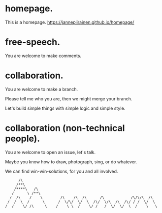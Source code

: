 # homepage.
This is a homepage.
https://jannepiirainen.github.io/homepage/

# free-speech.
You are welcome to make comments.

# collaboration.
You are welcome to make a branch. 

Please tell me who you are, then we might merge your branch.

Let's build simple things with simple logic and simple style.

# collaboration (non-technical people).

You are welcome to open an issue, let's talk.

Maybe you know how to draw, photograph, sing, or do whatever.

We can find win-win-solutions, for you and all involved.


          /\
         /**\
        /****\   /\
       /      \ /**\
      /  /\    /    \        /\    /\  /\      /\            /\/\/\  /\
     /  /  \  /      \      /  \/\/  \/  \  /\/  \/\  /\  /\/ / /  \/  \
    /  /    \/ /\     \    /    \ \  /    \/ /   /  \/  \/  \  /    \   \
